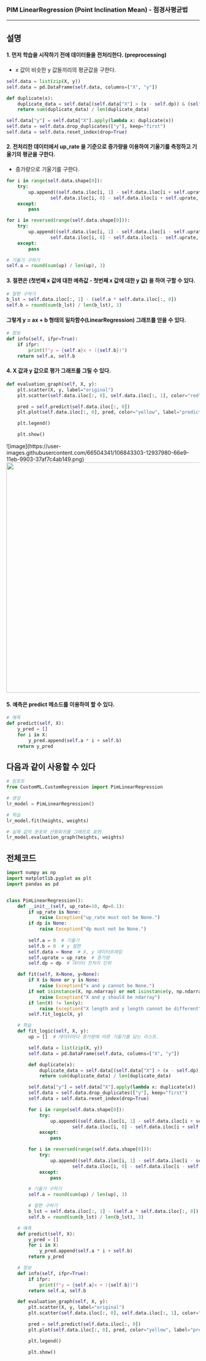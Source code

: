 ### PIM LinearRegression (Point Inclination Mean) - 점경사평균법
-------------

설명
------------
#### 1. 먼저 학습을 시작하기 전에 데이터들을 전처리한다. (preprocessing)
- x 값이 비슷한 y 값들끼리의 평균값을 구한다.  
``` python
self.data = list(zip(X, y))
self.data = pd.DataFrame(self.data, columns=["X", "y"])

def duplicate(x):
    duplicate_data = self.data[(self.data["X"] > (x - self.dp)) & (self.data["X"] < (x + self.dp))]["y"]
    return sum(duplicate_data) / len(duplicate_data)

self.data["y"] = self.data["X"].apply(lambda x: duplicate(x))
self.data = self.data.drop_duplicates(["y"], keep="first")
self.data = self.data.reset_index(drop=True)
```

#### 2. 전처리한 데이터에서 up_rate 을 기준으로 증가량을 이용하여 기울기를 측정하고 기울기의 평균을 구한다.
- 증가량으로 기울기를 구한다.
``` python
for i in range(self.data.shape[0]):
    try:
        up.append((self.data.iloc[i, 1] - self.data.iloc[i + self.uprate, 1]) / (
                self.data.iloc[i, 0] - self.data.iloc[i + self.uprate, 0]))
    except:
        pass

for i in reversed(range(self.data.shape[0])):
    try:
        up.append((self.data.iloc[i, 1] - self.data.iloc[i - self.uprate, 1]) / (
                self.data.iloc[i, 0] - self.data.iloc[i - self.uprate, 0]))
    except:
        pass

# 기울기 구하기
self.a = round(sum(up) / len(up), 3)
```


#### 3. 절편은 (첫번째 x 값에 대한 예측값 - 첫번째 x 값에 대한 y 값) 을 하여 구할 수 있다.  
``` python
# 절편 구하기
b_lst = self.data.iloc[:, 1] - (self.a * self.data.iloc[:, 0])
self.b = round(sum(b_lst) / len(b_lst), 3)
```

#### 그렇게 y = ax + b 형태의 일차함수(LinearRegression) 그래프를 얻을 수 있다.
``` python
# 정보
def info(self, ifpr=True):
    if ifpr:
        print(f"y = {self.a}x + ({self.b})")
    return self.a, self.b
```

#### 4. X 값과 y 값으로 평가 그래프를 그릴 수 있다.
``` python
def evaluation_graph(self, X, y):
    plt.scatter(X, y, label="original")
    plt.scatter(self.data.iloc[:, 0], self.data.iloc[:, 1], color="red", label="preprocessing")

    pred = self.predict(self.data.iloc[:, 0])
    plt.plot(self.data.iloc[:, 0], pred, color="yellow", label="predict")

    plt.legend()

    plt.show()
```

<div>
![image](https://user-images.githubusercontent.com/66504341/106843303-12937980-66e9-11eb-9903-37af7c4ab149.png)
<img width="900" height="600" src="https://user-images.githubusercontent.com/66504341/106843303-12937980-66e9-11eb-9903-37af7c4ab149.png"></img>
</div>

#### 5. 예측은 predict 메소드를 이용하여 할 수 있다.
``` python
# 예측
def predict(self, X):
    y_pred = []
    for i in X:
        y_pred.append(self.a * i + self.b)
    return y_pred
```

  
다음과 같이 사용할 수 있다
--------------------

``` python
# 임포트
from CustomML.CustomRegression import PimLinearRegression

# 생성
lr_model = PimLinearRegression()

# 학습
lr_model.fit(heights, weights)

# 실제 값의 분포와 선형회귀를 그래프로 표현.
lr_model.evaluation_graph(heights, weights)
```

전체코드
-----------

``` python
import numpy as np
import matplotlib.pyplot as plt
import pandas as pd


class PimLinearRegression():
    def __init__(self, up_rate=10, dp=0.1):
        if up_rate is None:
            raise Exception("up_rate must not be None.")
        if dp is None:
            raise Exception("dp must not be None.")
        
        self.a = 0  # 기울기
        self.b = 0  # y 절편
        self.data = None  # X, y 데이터프레임
        self.uprate = up_rate  # 증가량 
        self.dp = dp  # 데이터 전처리 단위

    def fit(self, X=None, y=None):
        if X is None or y is None:
            raise Exception("x and y cannot be None.")
        if not isinstance(X, np.ndarray) or not isinstance(y, np.ndarray):
            raise Exception("X and y should be ndarray")
        if len(X) != len(y):
            raise Exception("X length and y length cannot be different")
        self.fit_logic(X, y)

    # 학습
    def fit_logic(self, X, y):
        up = []  # 데이터마다 증가량에 따른 기울기를 담는 리스트.

        self.data = list(zip(X, y))
        self.data = pd.DataFrame(self.data, columns=["X", "y"])

        def duplicate(x):
            duplicate_data = self.data[(self.data["X"] > (x - self.dp)) & (self.data["X"] < (x + self.dp))]["y"]
            return sum(duplicate_data) / len(duplicate_data)

        self.data["y"] = self.data["X"].apply(lambda x: duplicate(x))
        self.data = self.data.drop_duplicates(["y"], keep="first")
        self.data = self.data.reset_index(drop=True)

        for i in range(self.data.shape[0]):
            try:
                up.append((self.data.iloc[i, 1] - self.data.iloc[i + self.uprate, 1]) / (
                        self.data.iloc[i, 0] - self.data.iloc[i + self.uprate, 0]))
            except:
                pass

        for i in reversed(range(self.data.shape[0])):
            try:
                up.append((self.data.iloc[i, 1] - self.data.iloc[i - self.uprate, 1]) / (
                        self.data.iloc[i, 0] - self.data.iloc[i - self.uprate, 0]))
            except:
                pass

        # 기울기 구하기
        self.a = round(sum(up) / len(up), 3)

        # 절편 구하기
        b_lst = self.data.iloc[:, 1] - (self.a * self.data.iloc[:, 0])
        self.b = round(sum(b_lst) / len(b_lst), 3)

    # 예측
    def predict(self, X):
        y_pred = []
        for i in X:
            y_pred.append(self.a * i + self.b)
        return y_pred

    # 정보
    def info(self, ifpr=True):
        if ifpr:
            print(f"y = {self.a}x + ({self.b})")
        return self.a, self.b

    def evaluation_graph(self, X, y):
        plt.scatter(X, y, label="original")
        plt.scatter(self.data.iloc[:, 0], self.data.iloc[:, 1], color="red", label="preprocessing")

        pred = self.predict(self.data.iloc[:, 0])
        plt.plot(self.data.iloc[:, 0], pred, color="yellow", label="predict")

        plt.legend()

        plt.show()
```

